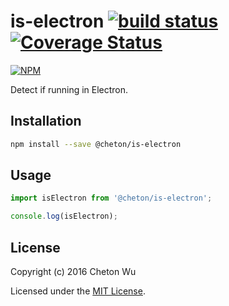 # is-electron [![build status](https://travis-ci.org/cheton/is-electron.svg?branch=master)](https://travis-ci.org/cheton/is-electron) [![Coverage Status](https://coveralls.io/repos/github/cheton/is-electron/badge.svg?branch=master)](https://coveralls.io/github/cheton/is-electron?branch=master)

[![NPM](https://nodei.co/npm/@cheton/is-electron.png?downloads=true&stars=true)](https://nodei.co/npm/@cheton/is-electron/)

Detect if running in Electron.

## Installation

```bash
npm install --save @cheton/is-electron
```

## Usage

```js
import isElectron from '@cheton/is-electron';

console.log(isElectron);
```

## License

Copyright (c) 2016 Cheton Wu

Licensed under the [MIT License](LICENSE).
